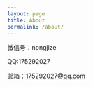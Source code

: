 ```yaml
---
layout: page
title: About
permalink: /about/
---
```



微信号：nongjize 

QQ:175292027 

邮箱：175292027@qq.com 
